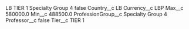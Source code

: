 <?xml version="1.0" encoding="UTF-8"?>
<CustomMetadata xmlns="http://soap.sforce.com/2006/04/metadata" xmlns:xsi="http://www.w3.org/2001/XMLSchema-instance" xmlns:xsd="http://www.w3.org/2001/XMLSchema">
    <label>LB TIER 1 Specialty Group 4</label>
    <protected>false</protected>
    <values>
        <field>Country__c</field>
        <value xsi:type="xsd:string">LB</value>
    </values>
    <values>
        <field>Currency__c</field>
        <value xsi:type="xsd:string">LBP</value>
    </values>
    <values>
        <field>Max__c</field>
        <value xsi:type="xsd:double">580000.0</value>
    </values>
    <values>
        <field>Min__c</field>
        <value xsi:type="xsd:double">488500.0</value>
    </values>
    <values>
        <field>ProfessionGroup__c</field>
        <value xsi:type="xsd:string">Specialty Group 4</value>
    </values>
    <values>
        <field>Professor__c</field>
        <value xsi:type="xsd:boolean">false</value>
    </values>
    <values>
        <field>Tier__c</field>
        <value xsi:type="xsd:string">TIER 1</value>
    </values>
</CustomMetadata>
